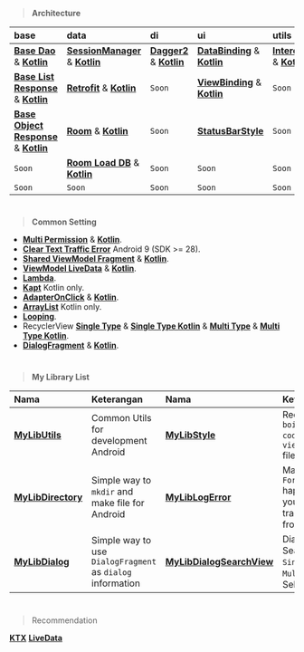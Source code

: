 > **Architecture**

| base                                                                                                                                                                        | data                                                                                                                                                    | di                                                                                                                                     | ui                                                                                                                                     | utils                                                                                                                    |
|:----------------------------------------------------------------------------------------------------------------------------------------------------------------------------|:--------------------------------------------------------------------------------------------------------------------------------------------------------|:---------------------------------------------------------------------------------------------------------------------------------------|:---------------------------------------------------------------------------------------------------------------------------------------|:-------------------------------------------------------------------------------------------------------------------------|
| [**Base Dao**](https://github.com/gzeinnumer/MyBasePackage#basedao) & [**Kotlin**](https://github.com/gzeinnumer/MyBasePackageKT#basedao)                                   | [**SessionManager**](https://github.com/gzeinnumer/SessionManager) & [**Kotlin**](https://github.com/gzeinnumer/SessionManager_kt)                      | [**Dagger2**](https://github.com/gzeinnumer/TrainingDaggerPandec) & [**Kotlin**](https://github.com/gzeinnumer/TrainingDaggerPandeckt) | [**DataBinding**](https://github.com/gzeinnumer/DataBindingExample) & [**Kotlin**](https://github.com/gzeinnumer/DataBindingExampleKT) | [**Interceptor**](https://github.com/gzeinnumer/Interceptor) & [**Kotlin**](https://github.com/gzeinnumer/InterceptorKT) |
| [**Base List Response**](https://github.com/gzeinnumer/MyBasePackage#baselistresponse) & [**Kotlin**](https://github.com/gzeinnumer/MyBasePackageKT#baselistresponse)       | [**Retrofit**](https://github.com/gzeinnumer/RetrofitCRUD) & [**Kotlin**](https://github.com/gzeinnumer/BaseRetrofitkt)                                 | `Soon`                                                                                                                                 | [**ViewBinding**](https://github.com/gzeinnumer/ViewBindingExample) & [**Kotlin**](https://github.com/gzeinnumer/ViewBindingExampleKT) | `Soon`                                                                                                                   |
| [**Base Object Response**](https://github.com/gzeinnumer/MyBasePackage#baseobjectresponse) & [**Kotlin**](https://github.com/gzeinnumer/MyBasePackageKT#baseobjectresponse) | [**Room**](https://github.com/gzeinnumer/AndroidJetpackRoom) & [**Kotlin**](https://github.com/gzeinnumer/AndroidJetpackRoomKT)                         | `Soon`                                                                                                                                 | [**StatusBarStyle**](https://github.com/gzeinnumer/StatusBarStyle)                                                                     | `Soon`                                                                                                                   |
| `Soon`                                                                                                                                                                      | [**Room Load DB**](https://github.com/gzeinnumer/ExternalRoomReadDbFromFile) & [**Kotlin**](https://github.com/gzeinnumer/ExternalRoomReadDbFromFilekt) | `Soon`                                                                                                                                 | `Soon`                                                                                                                                 | `Soon`                                                                                                                   |
| `Soon`                                                                                                                                                                      | `Soon`                                                                                                                                                  | `Soon`                                                                                                                                 | `Soon`                                                                                                                                 | `Soon`                                                                                                                   |

#
> **Common Setting**

- [**Multi Permission**](https://github.com/gzeinnumer/MultiPermition) & [**Kotlin**](https://github.com/gzeinnumer/MultiPermitionkt).
- [**Clear Text Traffic Error**](https://github.com/gzeinnumer/CleartextTrafficError)
  Android 9 (SDK >= 28).
- [**Shared ViewModel Fragment**](https://github.com/gzeinnumer/SharedViewModelFragment) & [**Kotlin**](https://github.com/gzeinnumer/SharedViewModelFragmentkt).
- [**ViewModel LiveData**](https://github.com/gzeinnumer/ViewModelLiveDataExample) & [**Kotlin**](https://github.com/gzeinnumer/ViewModelLiveDataExampleKT).
- [**Lambda**](https://github.com/gzeinnumer/Lambda).
- [**Kapt**](https://github.com/gzeinnumer/KaptExample) Kotlin only.
- [**AdapterOnClick**](https://github.com/gzeinnumer/AdapterOnClickListener) & [**Kotlin**](https://github.com/gzeinnumer/RecyclerView_kt).
- [**ArrayList**](https://github.com/gzeinnumer/ArrayListExampleKT) Kotlin only.
- [**Looping**](https://github.com/gzeinnumer/ArrayListExampleKT#looping).
- RecyclerView [**Single Type**](https://github.com/gzeinnumer/ViewBindingExample#viewbinding-on-adapterrecyclerview-single-type) & [**Single Type Kotlin**](https://github.com/gzeinnumer/ViewBindingExampleKT#viewbinding-on-adapterrecyclerview-single-type) & [**Multi Type**](https://github.com/gzeinnumer/ViewBindingExample#viewbinding-on-adapterrecyclerview-multi-type) & [**Multi Type Kotlin**](https://github.com/gzeinnumer/ViewBindingExampleKT#viewbinding-on-adapterrecyclerview-multi-type).
- [**DialogFragment**](https://github.com/gzeinnumer/ViewBindingExample#viewbinding-on-dialogfragment) & [**Kotlin**](https://github.com/gzeinnumer/ViewBindingExampleKT#viewbinding-on-dialogfragment).

#
> **My Library List**

| Nama                                                               | Keterangan                                                 | Nama                                                                   | Keterangan                                                       |
|:-------------------------------------------------------------------|:-----------------------------------------------------------|:-----------------------------------------------------------------------|:-----------------------------------------------------------------|
| [**MyLibUtils**](https://github.com/gzeinnumer/MyLibUtils)         | Common Utils for development Android                       | [**MyLibStyle**](https://github.com/gzeinnumer/MyLibStyle)             | Reduce `boilerplate code` in `view.xml` file                     |
| [**MyLibDirectory**](https://github.com/gzeinnumer/MyLibDirectory) | Simple way to `mkdir` and make file for Android            | [**MyLibLogError**](https://github.com/gzeinnumer/MyLibLogError)       | Make file if `Force Close` happen, you can trace error from user |
| [**MyLibDialog**](https://github.com/gzeinnumer/MyLibDialog)       | Simple way to use `DialogFragment` as `dialog` information | [**MyLibDialogSearchView**](https://github.com/gzeinnumer/MyLibDialogSearchView) | Dialog Search `Single` or `Multi` item Selection                 |

#
> Recommendation

[**KTX**](https://developer.android.com/kotlin/ktx)
[**LiveData**](https://developer.android.com/topic/libraries/architecture/livedata?hl=id)